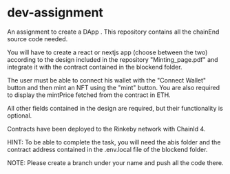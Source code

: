 # dev-assignment

An assignment to create a DApp . This repository contains all the chainEnd source code needed.

You will have to create a react or nextjs app (choose between the two) according to the design included in the repository "Minting_page.pdf" and integrate it with the contract contained in the blockend folder.

The user must be able to connect his wallet with the "Connect Wallet" button and then mint an NFT using the "mint" button. You are also required to display the mintPrice fetched from the contract in ETH.

All other fields contained in the design are required, but their functionality is optional.

Contracts have been deployed to the Rinkeby network with ChainId 4.

HINT: To be able to complete the task, you will need the abis folder and the contract address contained in the .env.local file of the blockend folder.

NOTE: Please create a branch under your name and push all the code there.
